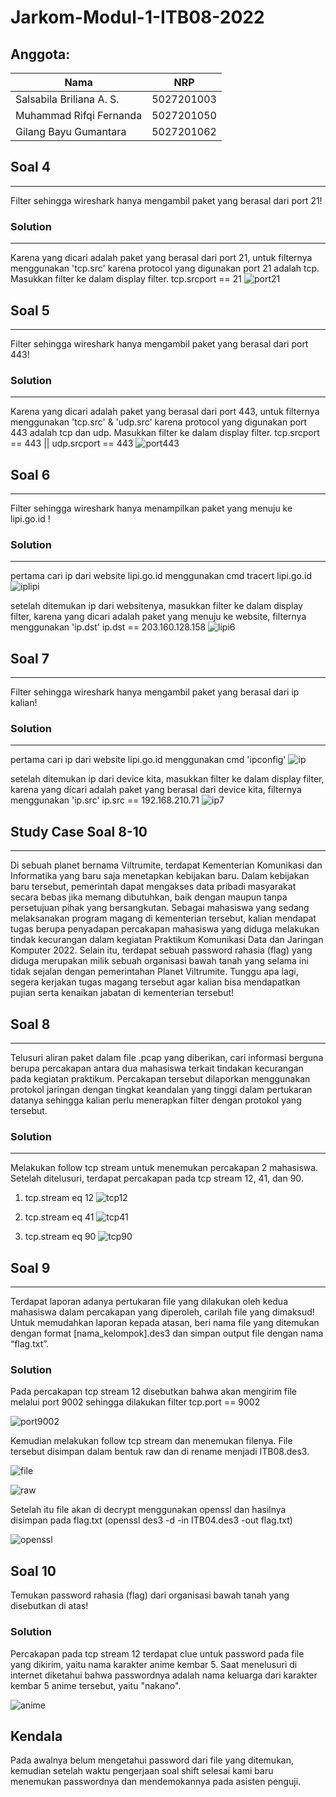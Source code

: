 # Jarkom-Modul-1-ITB08-2022

## Anggota:
| Nama                      | NRP        |
|---------------------------|------------|
| Salsabila Briliana A. S.  | 5027201003 |
| Muhammad Rifqi Fernanda   | 5027201050 |
| Gilang Bayu Gumantara     | 5027201062 | 

## Soal 4
---
Filter sehingga wireshark hanya mengambil paket yang berasal dari port 21!

### Solution
---
Karena yang dicari adalah paket yang berasal dari port 21, untuk filternya menggunakan 'tcp.src' karena protocol yang digunakan port 21 adalah tcp.
Masukkan filter ke dalam display filter.
tcp.srcport == 21
![port21](image/soal5/port21.png)

## Soal 5
---
Filter sehingga wireshark hanya mengambil paket yang berasal dari port 443!

### Solution
---
Karena yang dicari adalah paket yang berasal dari port 443, untuk filternya menggunakan 'tcp.src' & 'udp.src' karena protocol yang digunakan port 443 adalah tcp dan udp.
Masukkan filter ke dalam display filter.
tcp.srcport == 443 || udp.srcport == 443
![port443](image/soal5/port443.png)

## Soal 6
---
Filter sehingga wireshark hanya menampilkan paket yang menuju ke lipi.go.id !

### Solution
---
pertama cari ip dari website lipi.go.id menggunakan cmd
tracert lipi.go.id
![iplipi](image/soal6/iplipi.png)

setelah ditemukan ip dari websitenya, masukkan filter ke dalam display filter, karena yang dicari adalah paket yang menuju ke website, filternya menggunakan 'ip.dst'
ip.dst == 203.160.128.158
![lipi6](image/soal6/lipi6.png)



## Soal 7
---
Filter sehingga wireshark hanya mengambil paket yang berasal dari ip kalian!

### Solution
---
pertama cari ip dari website lipi.go.id menggunakan cmd
'ipconfig'
![ip](image/soal7/ip.png)

setelah ditemukan ip dari device kita, masukkan filter ke dalam display filter, karena yang dicari adalah paket yang berasal dari device kita, filternya menggunakan 'ip.src'
ip.src == 192.168.210.71
![ip7](image/soal7/ip7.png)

## Study Case Soal 8-10
---
Di sebuah planet bernama Viltrumite, terdapat Kementerian Komunikasi dan Informatika yang baru saja menetapkan kebijakan baru. Dalam kebijakan baru tersebut, pemerintah dapat mengakses data pribadi masyarakat secara bebas jika memang dibutuhkan, baik dengan maupun tanpa persetujuan pihak yang bersangkutan. Sebagai mahasiswa yang sedang melaksanakan program magang di kementerian tersebut, kalian mendapat tugas berupa penyadapan percakapan mahasiswa yang diduga melakukan tindak kecurangan dalam kegiatan Praktikum Komunikasi Data dan Jaringan Komputer 2022. Selain itu, terdapat sebuah password rahasia (flag) yang diduga merupakan milik sebuah organisasi bawah tanah yang selama ini tidak sejalan dengan pemerintahan Planet Viltrumite. Tunggu apa lagi, segera kerjakan tugas magang tersebut agar kalian bisa mendapatkan pujian serta kenaikan jabatan di kementerian tersebut!

## Soal 8
---
Telusuri aliran paket dalam file .pcap yang diberikan, cari informasi berguna berupa percakapan antara dua mahasiswa terkait tindakan kecurangan pada kegiatan praktikum. Percakapan tersebut dilaporkan menggunakan protokol jaringan dengan tingkat keandalan yang tinggi dalam pertukaran datanya sehingga kalian perlu menerapkan filter dengan protokol yang tersebut.

### Solution
---
Melakukan follow tcp stream untuk menemukan percakapan 2 mahasiswa. Setelah ditelusuri, terdapat percakapan pada tcp stream 12, 41, dan 90.

1. tcp.stream eq 12
![tcp12](image/soal8/tcp12.png)

2. tcp.stream eq 41
![tcp41](image/soal8/tcp41.png)

3. tcp.stream eq 90
![tcp90](image/soal8/tcp90.png)

## Soal 9
---
Terdapat laporan adanya pertukaran file yang dilakukan oleh kedua mahasiswa dalam percakapan yang diperoleh, carilah file yang dimaksud! Untuk memudahkan laporan kepada atasan, beri nama file yang ditemukan dengan format [nama_kelompok].des3 dan simpan output file dengan nama “flag.txt”.

### Solution
Pada percakapan tcp stream 12 disebutkan bahwa akan mengirim file melalui port 9002 sehingga dilakukan filter tcp.port == 9002

![port9002](image/soal9/port9002.png)

Kemudian melakukan follow tcp stream dan menemukan filenya. File tersebut disimpan dalam bentuk raw dan di rename menjadi ITB08.des3.

![file](image/soal9/salt.png)

![raw](image/soal9/rawFile.png)

Setelah itu file akan di decrypt menggunakan openssl dan hasilnya disimpan pada flag.txt (openssl des3 -d -in ITB04.des3 -out flag.txt)

![openssl](image/soal9/openssl.png)

## Soal 10
Temukan password rahasia (flag) dari organisasi bawah tanah yang disebutkan di atas!

### Solution
Percakapan pada tcp stream 12 terdapat clue untuk password pada file yang dikirim, yaitu nama karakter anime kembar 5. Saat menelusuri di internet diketahui bahwa passwordnya adalah nama keluarga dari karakter kembar 5 anime tersebut, yaitu "nakano".

![anime](image/soal10/anime.png)

## Kendala
Pada awalnya belum mengetahui password dari file yang ditemukan, kemudian setelah waktu pengerjaan soal shift selesai kami baru menemukan passwordnya dan mendemokannya pada asisten penguji.
